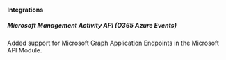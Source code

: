 
#### Integrations

##### Microsoft Management Activity API (O365 Azure Events)

Added support for Microsoft Graph Application Endpoints in the Microsoft API Module.